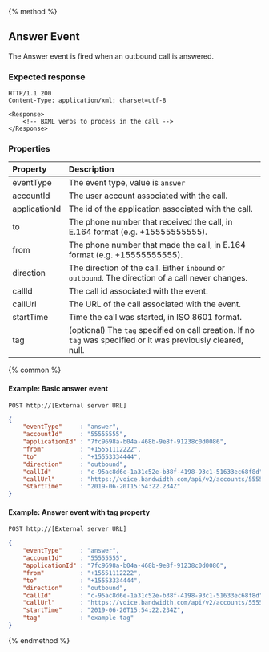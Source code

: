 {% method %}
## Answer Event

The Answer event is fired when an outbound call is answered.

### Expected response

```http
HTTP/1.1 200
Content-Type: application/xml; charset=utf-8

<Response>
    <!-- BXML verbs to process in the call -->
</Response>
```

### Properties
| Property  | Description                                                                                                     |
|:----------|:----------------------------------------------------------------------------------------------------------------|
| eventType | The event type, value is `answer`                                                                               |
| accountId     | The user account associated with the call.                                                                      |
| applicationId | The id of the application associated with the call.                                                             |
| to        | The phone number that received the call, in E.164 format (e.g. +15555555555).                                   |
| from      | The phone number that made the call, in E.164 format (e.g. +15555555555).                                       |
| direction | The direction of the call. Either `inbound` or `outbound`. The direction of a call never changes.               |
| callId    | The call id associated with the event.                                                                          |
| callUrl   | The URL of the call associated with the event.                                                                  |
| startTime | Time the call was started, in ISO 8601 format.                                                                  |
| tag       | (optional) The `tag`  specified on call creation. If no `tag` was specified or it was previously cleared, null. |

{% common %}
#### Example: Basic answer event

```
POST http://[External server URL]
```

```json
{
	"eventType"     : "answer",
	"accountId"     : "55555555",
	"applicationId" : "7fc9698a-b04a-468b-9e8f-91238c0d0086",
	"from"          : "+15551112222",
	"to"            : "+15553334444",
	"direction"     : "outbound",
	"callId"        : "c-95ac8d6e-1a31c52e-b38f-4198-93c1-51633ec68f8d",
	"callUrl"       : "https://voice.bandwidth.com/api/v2/accounts/55555555/calls/c-95ac8d6e-1a31c52e-b38f-4198-93c1-51633ec68f8d",
	"startTime"     : "2019-06-20T15:54:22.234Z"
}
```

#### Example: Answer event with tag property

```
POST http://[External server URL]
```
```json
{
	"eventType"     : "answer",
	"accountId"     : "55555555",
	"applicationId" : "7fc9698a-b04a-468b-9e8f-91238c0d0086",
	"from"          : "+15551112222",
	"to"            : "+15553334444",
	"direction"     : "outbound",
	"callId"        : "c-95ac8d6e-1a31c52e-b38f-4198-93c1-51633ec68f8d",
	"callUrl"       : "https://voice.bandwidth.com/api/v2/accounts/55555555/calls/c-95ac8d6e-1a31c52e-b38f-4198-93c1-51633ec68f8d",
	"startTime"     : "2019-06-20T15:54:22.234Z",
	"tag"           : "example-tag"
}
```

{% endmethod %}
